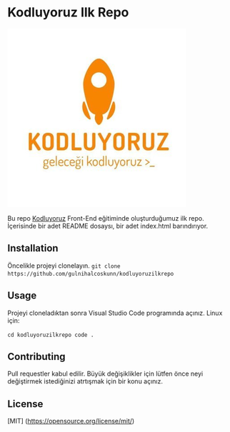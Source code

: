 # Kodluyoruz Ilk Repo
![Kodluyoruz](https://raw.githubusercontent.com/Kodluyoruz/taskforce/git/git/markdown-nedir-nasil-kullaniriz-/figures/kodluyoruz_logo.jpg)

Bu repo [Kodluyoruz](https://academy.patika.dev/courses/git/odev1) Front-End eğitiminde oluşturduğumuz ilk repo. İçerisinde bir adet README dosaysı, bir adet index.html barındırıyor.

## Installation
Öncelikle projeyi clonelayın.
`git clone https://github.com/gulnihalcoskunn/kodluyoruzilkrepo`

## Usage
Projeyi cloneladıktan sonra Visual Studio Code programında açınız.
Linux için:

```cd kodluyoruzilkrepo code .```

## Contributing
Pull requestler kabul edilir. Büyük değişiklikler için lütfen önce neyi değiştirmek istediğinizi atrtışmak için bir konu açınız.

## License

[MIT] (https://opensource.org/license/mit/)


